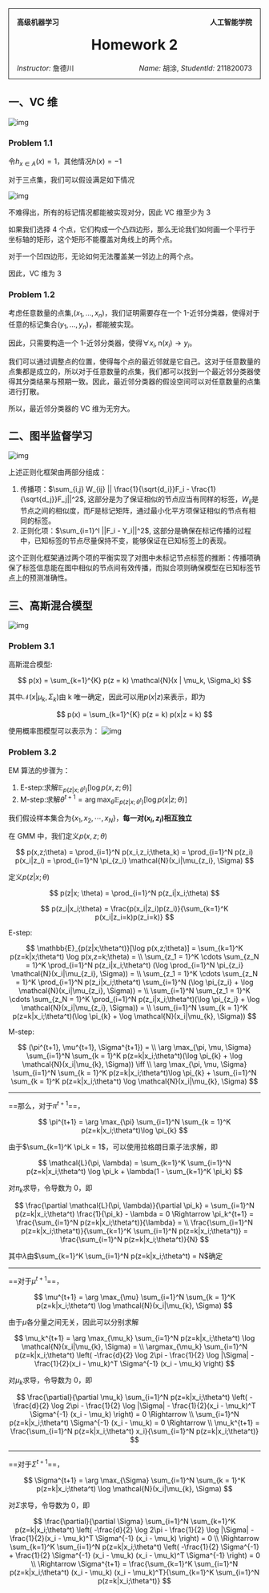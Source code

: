 <style>
.title-box {
    border-style: solid;
    border-width: 1px;
    padding: 16px;
    padding-bottom: 32px;
}
</style>

<div class="title-box">
    <div>
        <b style="float: left;">高级机器学习</b>
        <b style="float: right;">人工智能学院</b>
    </div>
    <h1 style="text-align: center;">Homework 2</h1>
    <div>
        <span style="float: left;"><i>Instructor:</i> 詹德川</span>
        <span style="float: right;"><i>Name:</i> 胡涂, <i>StudentId:</i> 211820073</span>
    </div>
</div>

## 一、VC 维

![img](https://img2023.cnblogs.com/blog/3436855/202405/3436855-20240514225608243-238689337.png)

### Problem 1.1

令$h_{x \in A}(x) = 1$，其他情况$h(x) = -1$

对于三点集，我们可以假设满足如下情况

![img](https://img2023.cnblogs.com/blog/3436855/202405/3436855-20240519003103024-1665177927.png)

不难得出，所有的标记情况都能被实现对分，因此 VC 维至少为 3

如果我们选择 4 个点，它们构成一个凸四边形，那么无论我们如何画一个平行于坐标轴的矩形，这个矩形不能覆盖对角线上的两个点。

对于一个凹四边形，无论如何无法覆盖某一邻边上的两个点。

因此，VC 维为 3

### Problem 1.2

考虑任意数量的点集,$(x_1, \dots, x_n)$，我们证明需要存在一个 1-近邻分类器，使得对于任意的标记集合$(y_1, \dots, y_n)$，都能被实现。

因此，只需要构造一个 1-近邻分类器，使得$\forall x_i, \text{n}(x_i) \to y_i$。

我们可以通过调整点的位置，使得每个点的最近邻就是它自己。这对于任意数量的点集都是成立的，所以对于任意数量的点集，我们都可以找到一个最近邻分类器使得其分类结果与预期一致。因此，最近邻分类器的假设空间可以对任意数量的点集进行打散。

所以，最近邻分类器的 VC 维为无穷大。

## 二、图半监督学习

![img](https://img2023.cnblogs.com/blog/3436855/202405/3436855-20240514220956018-832388086.png)

上述正则化框架由两部分组成：

1. 传播项：$\sum_{i,j} W_{ij} || \frac{1}{\sqrt{d_i}}F_i - \frac{1}{\sqrt{d_j}}F_j||^2$, 这部分是为了保证相似的节点应当有同样的标签，$W_{ij}$是节点之间的相似度，而$F$是标记矩阵，通过最小化平方项保证相似的节点有相同的标签。
2. 正则化项：$\sum_{i=1}^l ||F_i - Y_i||^2$, 这部分是确保在标记传播的过程中，已知标签的节点尽量保持不变，能够保证在已知标签上的表现。

这个正则化框架通过两个项的平衡实现了对图中未标记节点标签的推断：传播项确保了标签信息能在图中相似的节点间有效传播，而拟合项则确保模型在已知标签节点上的预测准确性。

## 三、高斯混合模型

![img](https://img2023.cnblogs.com/blog/3436855/202405/3436855-20240514181635086-1614196350.png)

### Problem 3.1

高斯混合模型:

$$
p(x) = \sum_{k=1}^{K} p(z = k) \mathcal{N}(x | \mu_k, \Sigma_k)
$$

其中$\mathcal{N}(x | \mu_k, \Sigma_k)$由 k 唯一确定，因此可以用$p(x|z)$来表示，即为

$$
p(x) = \sum_{k=1}^{K} p(z = k) p(x|z = k)
$$

使用概率图模型可以表示为：
![img](https://img2023.cnblogs.com/blog/3436855/202405/3436855-20240518221833729-1623545420.png)

### Problem 3.2

EM 算法的步骤为：

1. E-step:求解$\mathbb{E}_{p(z|x;\theta^t)}[\log p(x,z;\theta)]$
2. M-step:求解$\theta^{t+1} = \arg \max_{\theta} \mathbb{E}_{p(z|x;\theta^t)}[\log p(x|z;\theta)]$

我们假设样本集合为$\{x_1, x_2, \cdots, x_N\}$，**每一对$(x_i,z_i)$相互独立**

在 GMM 中，我们定义$p(x,z;\theta)$

$$
p(x,z;\theta) = \prod_{i=1}^N p(x_i,z_i;\theta_k) = \prod_{i=1}^N p(z_i) p(x_i|z_i) = \prod_{i=1}^N \pi_{z_i} \mathcal{N}(x_i|\mu_{z_i}, \Sigma)
$$

定义$p(z|x;\theta)$

$$
p(z|x; \theta) = \prod_{i=1}^N p(z_i|x_i;\theta)
$$

$$
p(z_i|x_i;\theta) = \frac{p(x_i|z_i)p(z_i)}{\sum_{k=1}^K p(x_i|z_i=k)p(z_i=k)}
$$

E-step:

$$
\mathbb{E}_{p(z|x;\theta^t)}[\log p(x,z;\theta)] =
\sum_{k=1}^K p(z=k|x;\theta^t) \log p(x,z=k;\theta) = \\
\sum_{z_1 = 1}^K \cdots \sum_{z_N = 1}^K \prod_{i=1}^N p(z_i|x_i;\theta^t) (\log \prod_{i=1}^N \pi_{z_i} \mathcal{N}(x_i|\mu_{z_i}, \Sigma)) = \\
\sum_{z_1 = 1}^K \cdots \sum_{z_N = 1}^K \prod_{i=1}^N p(z_i|x_i;\theta^t)  \sum_{i=1}^N (\log \pi_{z_i} +  \log \mathcal{N}(x_i|\mu_{z_i}, \Sigma)) = \\
\sum_{i=1}^N \sum_{z_1 = 1}^K \cdots \sum_{z_N = 1}^K \prod_{i=1}^N p(z_i|x_i;\theta^t)(\log \pi_{z_i} +  \log \mathcal{N}(x_i|\mu_{z_i}, \Sigma)) = \\
\sum_{i=1}^N \sum_{k = 1}^K p(z=k|x_i;\theta^t)(\log \pi_{k} +  \log \mathcal{N}(x_i|\mu_{k}, \Sigma))
$$

M-step:

$$
(\pi^{t+1}, \mu^{t+1}, \Sigma^{t+1}) = \\ \arg \max_{\pi, \mu, \Sigma} \sum_{i=1}^N \sum_{k = 1}^K p(z=k|x_i;\theta^t)(\log \pi_{k} +  \log \mathcal{N}(x_i|\mu_{k}, \Sigma)) \iff \\
\arg \max_{\pi, \mu, \Sigma} \sum_{i=1}^N \sum_{k = 1}^K p(z=k|x_i;\theta^t)\log \pi_{k} + \sum_{i=1}^N \sum_{k = 1}^K p(z=k|x_i;\theta^t) \log \mathcal{N}(x_i|\mu_{k}, \Sigma)
$$

---

==那么，对于$\pi^{t+1}$==，

$$
\pi^{t+1} = \arg \max_{\pi}  \sum_{i=1}^N \sum_{k = 1}^K p(z=k|x_i;\theta^t)\log \pi_{k}
$$

由于$\sum_{k=1}^K \pi_k = 1$，可以使用拉格朗日乘子法求解，即

$$
\mathcal{L}(\pi, \lambda) = \sum_{k=1}^K \sum_{i=1}^N p(z=k|x_i;\theta^t) \log \pi_k + \lambda(1 - \sum_{k=1}^K \pi_k)
$$

对$\pi_k$求导，令导数为 0，即

$$
\frac{\partial \mathcal{L}(\pi, \lambda)}{\partial \pi_k} =
\sum_{i=1}^N p(z=k|x_i;\theta^t)  \frac{1}{\pi_k} - \lambda = 0
\Rightarrow \pi_k^{t+1} = \frac{\sum_{i=1}^N p(z=k|x_i;\theta^t)}{\lambda} = \\
\frac{\sum_{i=1}^N p(z=k|x_i;\theta^t)}{\sum_{k=1}^K \sum_{i=1}^N p(z=k|x_i;\theta^t)} = \frac{\sum_{i=1}^N p(z=k|x_i;\theta^t)}{N}
$$

其中$\lambda$由$\sum_{k=1}^K \sum_{i=1}^N p(z=k|x_i;\theta^t) = N$确定

---

==对于$\mu^{t+1}$==，

$$
\mu^{t+1} = \arg \max_{\mu} \sum_{i=1}^N \sum_{k = 1}^K p(z=k|x_i;\theta^t) \log \mathcal{N}(x_i|\mu_{k}, \Sigma)
$$

由于$\mu$各分量之间无关，因此可以分别求解

$$
\mu_k^{t+1} = \arg \max_{\mu_k} \sum_{i=1}^N p(z=k|x_i;\theta^t) \log \mathcal{N}(x_i|\mu_{k}, \Sigma) = \\
\argmax_{\mu_k} \sum_{i=1}^N p(z=k|x_i;\theta^t) \left( -\frac{d}{2} \log 2\pi - \frac{1}{2} \log |\Sigma| - \frac{1}{2}(x_i - \mu_k)^T \Sigma^{-1} (x_i - \mu_k) \right)
$$

对$\mu_k$求导，令导数为 0，即

$$
\frac{\partial}{\partial \mu_k}  \sum_{i=1}^N p(z=k|x_i;\theta^t) \left( -\frac{d}{2} \log 2\pi - \frac{1}{2} \log |\Sigma| - \frac{1}{2}(x_i - \mu_k)^T \Sigma^{-1} (x_i - \mu_k) \right) = 0 \Rightarrow \\
\sum_{i=1}^N p(z=k|x_i;\theta^t) \Sigma^{-1} (x_i - \mu_k) = 0 \Rightarrow \\
\mu_k^{t+1} = \frac{\sum_{i=1}^N p(z=k|x_i;\theta^t) x_i}{\sum_{i=1}^N p(z=k|x_i;\theta^t)}
$$

---

==对于$\Sigma^{t+1}$==，

$$
\Sigma^{t+1} = \arg \max_{\Sigma} \sum_{i=1}^N \sum_{k = 1}^K p(z=k|x_i;\theta^t) \log \mathcal{N}(x_i|\mu_{k}, \Sigma)
$$

对$\Sigma$求导，令导数为 0，即

$$
\frac{\partial}{\partial \Sigma} \sum_{i=1}^N \sum_{k=1}^K p(z=k|x_i;\theta^t) \left( -\frac{d}{2} \log 2\pi - \frac{1}{2} \log |\Sigma| - \frac{1}{2}(x_i - \mu_k)^T \Sigma^{-1} (x_i - \mu_k) \right) = 0 \\
\Rightarrow \sum_{k=1}^K \sum_{i=1}^N p(z=k|x_i;\theta^t) \left( -\frac{1}{2} \Sigma^{-1} + \frac{1}{2} \Sigma^{-1} (x_i - \mu_k) (x_i - \mu_k)^T \Sigma^{-1} \right) = 0 \\
\Rightarrow \Sigma^{t+1} = \frac{\sum_{k=1}^K \sum_{i=1}^N p(z=k|x_i;\theta^t) (x_i - \mu_k) (x_i - \mu_k)^T}{\sum_{k=1}^K \sum_{i=1}^N p(z=k|x_i;\theta^t)}
$$
